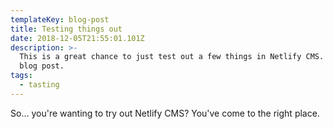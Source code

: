```yaml
---
templateKey: blog-post
title: Testing things out
date: 2018-12-05T21:55:01.101Z
description: >-
  This is a great chance to just test out a few things in Netlify CMS. Here, the
  blog post.
tags:
  - tasting
---
```

So… you're wanting to try out Netlify CMS? You've come to the right place.
